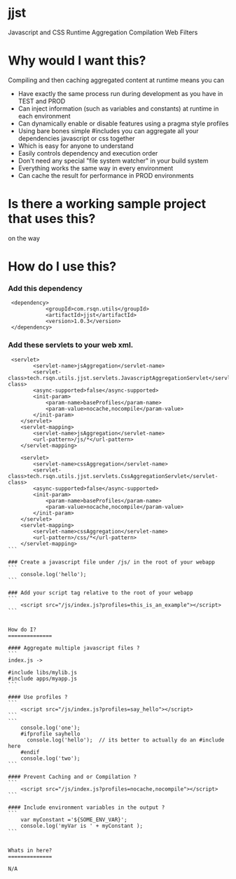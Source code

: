 # jjst
Javascript and CSS Runtime Aggregation Compilation Web Filters


Why would I want this?
======================

Compiling and then caching aggregated content at runtime means you can

- Have exactly the same process run during development as you have in TEST and PROD
- Can inject information (such as variables and constants) at runtime in each environment
- Can dynamically enable or disable features using a pragma style profiles
- Using bare bones simple #includes you can aggregate all your dependencies javascript or css together
 - Which is easy for anyone to understand
 - Easily controls dependency and execution order
- Don't need any special "file system watcher" in your build system
 - Everything works the same way in every environment
- Can cache the result for performance in PROD environments

Is there a working sample project that uses this?
==============
on the way

How do I use this?
==================

### Add this dependency
```
 <dependency>
            <groupId>com.rsqn.utils</groupId>
            <artifactId>jjst</artifactId>
            <version>1.0.3</version>
 </dependency>
```

### Add these servlets to your web xml.
````
 <servlet>
        <servlet-name>jsAggregation</servlet-name>
        <servlet-class>tech.rsqn.utils.jjst.servlets.JavascriptAggregationServlet</servlet-class>
        <async-supported>false</async-supported>
        <init-param>
            <param-name>baseProfiles</param-name>
            <param-value>nocache,nocompile</param-value>
        </init-param>
    </servlet>
    <servlet-mapping>
        <servlet-name>jsAggregation</servlet-name>
        <url-pattern>/js/*</url-pattern>
    </servlet-mapping>

    <servlet>
        <servlet-name>cssAggregation</servlet-name>
        <servlet-class>tech.rsqn.utils.jjst.servlets.CssAggregationServlet</servlet-class>
        <async-supported>false</async-supported>
        <init-param>
            <param-name>baseProfiles</param-name>
            <param-value>nocache,nocompile</param-value>
        </init-param>
    </servlet>
    <servlet-mapping>
        <servlet-name>cssAggregation</servlet-name>
        <url-pattern>/css/*</url-pattern>
    </servlet-mapping>
```

### Create a javascript file under /js/ in the root of your webapp
```
    console.log('hello');
```

### Add your script tag relative to the root of your webapp
```
    <script src="/js/index.js?profiles=this_is_an_example"></script>
```


How do I?
==============

#### Aggregate multiple javascript files ?
```
index.js ->

#include libs/mylib.js
#include apps/myapp.js
```

#### Use profiles ?
```
    <script src="/js/index.js?profiles=say_hello"></script>   
```
```
    console.log('one');
    #ifprofile sayhello
      console.log('hello');  // its better to actually do an #include here
    #endif
    console.log('two');
```

#### Prevent Caching and or Compilation ?
```
    <script src="/js/index.js?profiles=nocache,nocompile"></script>   
```

#### Include environment variables in the output ?
```
    var myConstant ='${SOME_ENV_VAR}';
    console.log('myVar is ' + myConstant );
```


Whats in here?
==============

N/A
